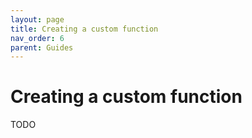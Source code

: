 ```yaml
---
layout: page
title: Creating a custom function
nav_order: 6
parent: Guides
---
```


# Creating a custom function

TODO